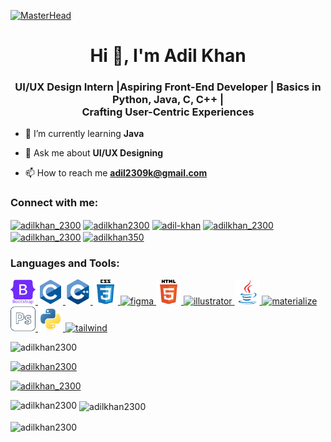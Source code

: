 [![MasterHead](https://github.com/adilkhan2300/gif/blob/main/Black%20Minimal%20Motivation%20Quote%20LinkedIn%20Banner%20(1)%20(1).gif?raw=true)](https://rishavchanda.io)
<h1 align="center">Hi 👋, I'm Adil Khan</h1>
<h3 align="center">UI/UX Design Intern |Aspiring Front-End Developer | Basics in Python, Java, C, C++ | <br>Crafting User-Centric Experiences</h3>


- 🌱 I’m currently learning **Java**

- 💬 Ask me about **UI/UX Designing**

- 📫 How to reach me **adil2309k@gmail.com**

<h3 align="left">Connect with me:</h3>
<p align="left">
<a href="https://twitter.com/adilkhan_2300" target="blank"><img align="center" src="https://raw.githubusercontent.com/rahuldkjain/github-profile-readme-generator/master/src/images/icons/Social/twitter.svg" alt="adilkhan_2300" height="30" width="40" /></a>
<a href="https://linkedin.com/in/adilkhan2300" target="blank"><img align="center" src="https://raw.githubusercontent.com/rahuldkjain/github-profile-readme-generator/master/src/images/icons/Social/linked-in-alt.svg" alt="adilkhan2300" height="30" width="40" /></a>
<a href="https://stackoverflow.com/users/adil-khan" target="blank"><img align="center" src="https://raw.githubusercontent.com/rahuldkjain/github-profile-readme-generator/master/src/images/icons/Social/stack-overflow.svg" alt="adil-khan" height="30" width="40" /></a>
<a href="https://instagram.com/adilkhan_2300" target="blank"><img align="center" src="https://raw.githubusercontent.com/rahuldkjain/github-profile-readme-generator/master/src/images/icons/Social/instagram.svg" alt="adilkhan_2300" height="30" width="40" /></a>
<a href="https://dribbble.com/adilkhan_2300" target="blank"><img align="center" src="https://raw.githubusercontent.com/rahuldkjain/github-profile-readme-generator/master/src/images/icons/Social/dribbble.svg" alt="adilkhan_2300" height="30" width="40" /></a>
<a href="https://www.behance.net/adilkhan350" target="blank"><img align="center" src="https://raw.githubusercontent.com/rahuldkjain/github-profile-readme-generator/master/src/images/icons/Social/behance.svg" alt="adilkhan350" height="30" width="40" /></a>
</p>

<h3 align="left">Languages and Tools:</h3>
<p align="left"> <a href="https://getbootstrap.com" target="_blank" rel="noreferrer"> <img src="https://raw.githubusercontent.com/devicons/devicon/master/icons/bootstrap/bootstrap-plain-wordmark.svg" alt="bootstrap" width="40" height="40"/> </a> <a href="https://www.cprogramming.com/" target="_blank" rel="noreferrer"> <img src="https://raw.githubusercontent.com/devicons/devicon/master/icons/c/c-original.svg" alt="c" width="40" height="40"/> </a> <a href="https://www.w3schools.com/cpp/" target="_blank" rel="noreferrer"> <img src="https://raw.githubusercontent.com/devicons/devicon/master/icons/cplusplus/cplusplus-original.svg" alt="cplusplus" width="40" height="40"/> </a> <a href="https://www.w3schools.com/css/" target="_blank" rel="noreferrer"> <img src="https://raw.githubusercontent.com/devicons/devicon/master/icons/css3/css3-original-wordmark.svg" alt="css3" width="40" height="40"/> </a> <a href="https://www.figma.com/" target="_blank" rel="noreferrer"> <img src="https://www.vectorlogo.zone/logos/figma/figma-icon.svg" alt="figma" width="40" height="40"/> </a> <a href="https://www.w3.org/html/" target="_blank" rel="noreferrer"> <img src="https://raw.githubusercontent.com/devicons/devicon/master/icons/html5/html5-original-wordmark.svg" alt="html5" width="40" height="40"/> </a> <a href="https://www.adobe.com/in/products/illustrator.html" target="_blank" rel="noreferrer"> <img src="https://www.vectorlogo.zone/logos/adobe_illustrator/adobe_illustrator-icon.svg" alt="illustrator" width="40" height="40"/> </a> <a href="https://www.java.com" target="_blank" rel="noreferrer"> <img src="https://raw.githubusercontent.com/devicons/devicon/master/icons/java/java-original.svg" alt="java" width="40" height="40"/> </a> <a href="https://materializecss.com/" target="_blank" rel="noreferrer"> <img src="https://raw.githubusercontent.com/prplx/svg-logos/5585531d45d294869c4eaab4d7cf2e9c167710a9/svg/materialize.svg" alt="materialize" width="40" height="40"/> </a> <a href="https://www.photoshop.com/en" target="_blank" rel="noreferrer"> <img src="https://raw.githubusercontent.com/devicons/devicon/master/icons/photoshop/photoshop-line.svg" alt="photoshop" width="40" height="40"/> </a> <a href="https://www.python.org" target="_blank" rel="noreferrer"> <img src="https://raw.githubusercontent.com/devicons/devicon/master/icons/python/python-original.svg" alt="python" width="40" height="40"/> </a> <a href="https://tailwindcss.com/" target="_blank" rel="noreferrer"> <img src="https://www.vectorlogo.zone/logos/tailwindcss/tailwindcss-icon.svg" alt="tailwind" width="40" height="40"/> </a> </p>

<p align="left"> <img src="https://komarev.com/ghpvc/?username=adilkhan2300&label=Profile%20views&color=0e75b6&style=flat" alt="adilkhan2300" /> </p>

<p align="left"> <a href="https://github.com/ryo-ma/github-profile-trophy"><img src="https://github-profile-trophy.vercel.app/?username=adilkhan2300" alt="adilkhan2300" /></a> </p>

<p align="left"> <a href="https://twitter.com/adilkhan_2300" target="blank"><img src="https://img.shields.io/twitter/follow/adilkhan_2300?logo=twitter&style=for-the-badge" alt="adilkhan_2300" /></a> </p>


<p><img align="left" src="https://github-readme-stats.vercel.app/api/top-langs?username=adilkhan2300&show_icons=true&locale=en&layout=compact" alt="adilkhan2300" /></p>

<p>&nbsp;<img align="center" src="https://github-readme-stats.vercel.app/api?username=adilkhan2300&show_icons=true&locale=en" alt="adilkhan2300" /></p>

<p><img align="center" src="https://github-readme-streak-stats.herokuapp.com/?user=adilkhan2300&" alt="adilkhan2300" /></p>
